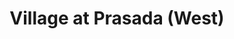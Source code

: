 ---
title: "Village at Prasada (West)"
url: /surprise/village-at-prasada-west/
shop: Einkaufszentrum
---